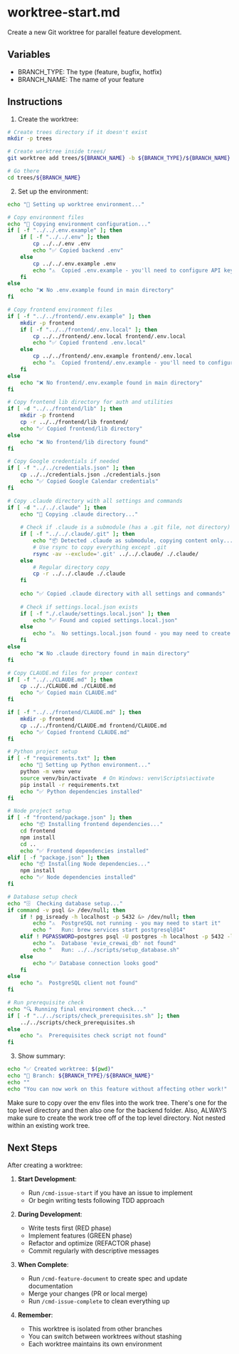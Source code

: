 # worktree-start.md

Create a new Git worktree for parallel feature development.

## Variables
- BRANCH_TYPE: The type (feature, bugfix, hotfix)
- BRANCH_NAME: The name of your feature

## Instructions

1. Create the worktree:
```bash
# Create trees directory if it doesn't exist
mkdir -p trees

# Create worktree inside trees/
git worktree add trees/${BRANCH_NAME} -b ${BRANCH_TYPE}/${BRANCH_NAME}

# Go there
cd trees/${BRANCH_NAME}
```

2. Set up the environment:
```bash
echo "🔧 Setting up worktree environment..."

# Copy environment files
echo "📄 Copying environment configuration..."
if [ -f "../../.env.example" ]; then
    if [ -f "../../.env" ]; then
        cp ../../.env .env
        echo "✅ Copied backend .env"
    else
        cp ../../.env.example .env
        echo "⚠️  Copied .env.example - you'll need to configure API keys"
    fi
else
    echo "❌ No .env.example found in main directory"
fi

# Copy frontend environment files
if [ -f "../../frontend/.env.example" ]; then
    mkdir -p frontend
    if [ -f "../../frontend/.env.local" ]; then
        cp ../../frontend/.env.local frontend/.env.local
        echo "✅ Copied frontend .env.local"
    else
        cp ../../frontend/.env.example frontend/.env.local
        echo "⚠️  Copied frontend/.env.example - you'll need to configure OAuth keys"
    fi
else
    echo "❌ No frontend/.env.example found in main directory"
fi

# Copy frontend lib directory for auth and utilities
if [ -d "../../frontend/lib" ]; then
    mkdir -p frontend
    cp -r ../../frontend/lib frontend/
    echo "✅ Copied frontend/lib directory"
else
    echo "❌ No frontend/lib directory found"
fi

# Copy Google credentials if needed
if [ -f "../../credentials.json" ]; then
    cp ../../credentials.json ./credentials.json
    echo "✅ Copied Google Calendar credentials"
fi

# Copy .claude directory with all settings and commands
if [ -d "../../.claude" ]; then
    echo "📂 Copying .claude directory..."
    
    # Check if .claude is a submodule (has a .git file, not directory)
    if [ -f "../../.claude/.git" ]; then
        echo "📦 Detected .claude as submodule, copying content only..."
        # Use rsync to copy everything except .git
        rsync -av --exclude='.git' ../../.claude/ ./.claude/
    else
        # Regular directory copy
        cp -r ../../.claude ./.claude
    fi
    
    echo "✅ Copied .claude directory with all settings and commands"
    
    # Check if settings.local.json exists
    if [ -f "./.claude/settings.local.json" ]; then
        echo "✅ Found and copied settings.local.json"
    else
        echo "⚠️  No settings.local.json found - you may need to create one from settings.local.json.example"
    fi
else
    echo "❌ No .claude directory found in main directory"
fi

# Copy CLAUDE.md files for proper context
if [ -f "../../CLAUDE.md" ]; then
    cp ../../CLAUDE.md ./CLAUDE.md
    echo "✅ Copied main CLAUDE.md"
fi

if [ -f "../../frontend/CLAUDE.md" ]; then
    mkdir -p frontend
    cp ../../frontend/CLAUDE.md frontend/CLAUDE.md
    echo "✅ Copied frontend CLAUDE.md"
fi

# Python project setup
if [ -f "requirements.txt" ]; then
    echo "🐍 Setting up Python environment..."
    python -m venv venv
    source venv/bin/activate  # On Windows: venv\Scripts\activate
    pip install -r requirements.txt
    echo "✅ Python dependencies installed"
fi

# Node project setup  
if [ -f "frontend/package.json" ]; then
    echo "📦 Installing frontend dependencies..."
    cd frontend
    npm install
    cd ..
    echo "✅ Frontend dependencies installed"
elif [ -f "package.json" ]; then
    echo "📦 Installing Node dependencies..."
    npm install
    echo "✅ Node dependencies installed"
fi

# Database setup check
echo "🗄️  Checking database setup..."
if command -v psql &> /dev/null; then
    if ! pg_isready -h localhost -p 5432 &> /dev/null; then
        echo "⚠️  PostgreSQL not running - you may need to start it"
        echo "   Run: brew services start postgresql@14"
    elif ! PGPASSWORD=postgres psql -U postgres -h localhost -p 5432 -lqt | cut -d \| -f 1 | grep -qw evie_crewai_db; then
        echo "⚠️  Database 'evie_crewai_db' not found"
        echo "   Run: ../../scripts/setup_database.sh"
    else
        echo "✅ Database connection looks good"
    fi
else
    echo "⚠️  PostgreSQL client not found"
fi

# Run prerequisite check
echo "🔍 Running final environment check..."
if [ -f "../../scripts/check_prerequisites.sh" ]; then
    ../../scripts/check_prerequisites.sh
else
    echo "⚠️  Prerequisites check script not found"
fi
```

3. Show summary:
```bash
echo "✅ Created worktree: $(pwd)"
echo "🌿 Branch: ${BRANCH_TYPE}/${BRANCH_NAME}"
echo ""
echo "You can now work on this feature without affecting other work!"
```
Make sure to copy over the env files into the work tree. There's one for the top level directory and then also one for the backend folder. Also, ALWAYS make sure to create the work tree off of the top level directory. Not nested within an existing work tree.

## Next Steps

After creating a worktree:

1. **Start Development**:
   - Run `/cmd-issue-start` if you have an issue to implement
   - Or begin writing tests following TDD approach

2. **During Development**:
   - Write tests first (RED phase)
   - Implement features (GREEN phase)
   - Refactor and optimize (REFACTOR phase)
   - Commit regularly with descriptive messages

3. **When Complete**:
   - Run `/cmd-feature-document` to create spec and update documentation
   - Merge your changes (PR or local merge)
   - Run `/cmd-issue-complete` to clean everything up

4. **Remember**:
   - This worktree is isolated from other branches
   - You can switch between worktrees without stashing
   - Each worktree maintains its own environment 
